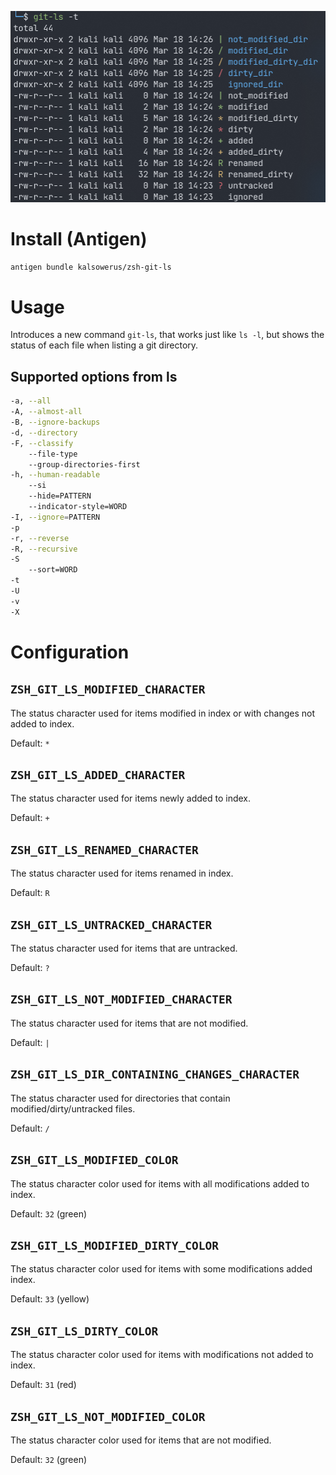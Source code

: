 ![preview](git-ls.png)

# Install (Antigen)

```zsh
antigen bundle kalsowerus/zsh-git-ls
```

# Usage

Introduces a new command `git-ls`, that works just like `ls -l`,
but shows the status of each file when listing a git directory.

## Supported options from ls

```zsh
-a, --all
-A, --almost-all
-B, --ignore-backups
-d, --directory
-F, --classify
    --file-type
    --group-directories-first
-h, --human-readable
    --si
    --hide=PATTERN
    --indicator-style=WORD
-I, --ignore=PATTERN
-p
-r, --reverse
-R, --recursive
-S
    --sort=WORD
-t
-U
-v
-X
```

# Configuration

## `ZSH_GIT_LS_MODIFIED_CHARACTER`

The status character used for items modified in index or with changes not added to index.

Default: `*`

## `ZSH_GIT_LS_ADDED_CHARACTER`

The status character used for items newly added to index.

Default: `+`

## `ZSH_GIT_LS_RENAMED_CHARACTER`

The status character used for items renamed in index.

Default: `R`

## `ZSH_GIT_LS_UNTRACKED_CHARACTER`

The status character used for items that are untracked.

Default: `?`

## `ZSH_GIT_LS_NOT_MODIFIED_CHARACTER`

The status character used for items that are not modified.

Default: `|`

## `ZSH_GIT_LS_DIR_CONTAINING_CHANGES_CHARACTER`

The status character used for directories that contain modified/dirty/untracked files.

Default: `/`

## `ZSH_GIT_LS_MODIFIED_COLOR`

The status character color used for items with all modifications added to index.

Default: `32` (green)

## `ZSH_GIT_LS_MODIFIED_DIRTY_COLOR`

The status character color used for items with some modifications added index.

Default: `33` (yellow)

## `ZSH_GIT_LS_DIRTY_COLOR`

The status character color used for items with modifications not added to index.

Default: `31` (red)

## `ZSH_GIT_LS_NOT_MODIFIED_COLOR`

The status character color used for items that are not modified.

Default: `32` (green)

